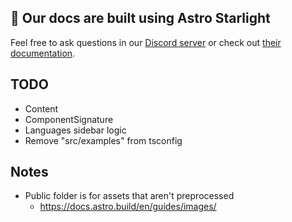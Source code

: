 ## 👀 Our docs are built using Astro Starlight

Feel free to ask questions in our [Discord server](https://discord.gg/EqUBCfCaGm) or check out [their documentation](https://starlight.astro.build/).

## TODO

- Content
- ComponentSignature
- Languages sidebar logic
- Remove "src/examples" from tsconfig

## Notes

- Public folder is for assets that aren't preprocessed
  - https://docs.astro.build/en/guides/images/